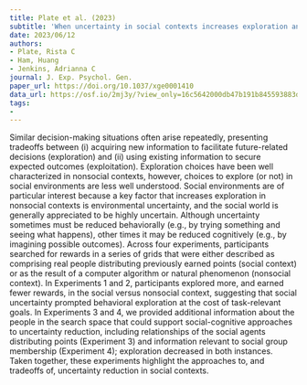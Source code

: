 ```yaml
---
title: Plate et al. (2023)
subtitle: 'When uncertainty in social contexts increases exploration and decreases obtained rewards'
date: 2023/06/12
authors:
- Plate, Rista C
- Ham, Huang
- Jenkins, Adrianna C
journal: J. Exp. Psychol. Gen.
paper_url: https://doi.org/10.1037/xge0001410
data_url: https://osf.io/2mj3y/?view_only=16c5642000db47b191b845593883d838
tags:
-
---
```


Similar decision-making situations often arise repeatedly, presenting tradeoffs between (i) acquiring new information to facilitate future-related decisions (exploration) and (ii) using existing information to secure expected outcomes (exploitation). Exploration choices have been well characterized in nonsocial contexts, however, choices to explore (or not) in social environments are less well understood. Social environments are of particular interest because a key factor that increases exploration in nonsocial contexts is environmental uncertainty, and the social world is generally appreciated to be highly uncertain. Although uncertainty sometimes must be reduced behaviorally (e.g., by trying something and seeing what happens), other times it may be reduced cognitively (e.g., by imagining possible outcomes). Across four experiments, participants searched for rewards in a series of grids that were either described as comprising real people distributing previously earned points (social context) or as the result of a computer algorithm or natural phenomenon (nonsocial context). In Experiments 1 and 2, participants explored more, and earned fewer rewards, in the social versus nonsocial context, suggesting that social uncertainty prompted behavioral exploration at the cost of task-relevant goals. In Experiments 3 and 4, we provided additional information about the people in the search space that could support social-cognitive approaches to uncertainty reduction, including relationships of the social agents distributing points (Experiment 3) and information relevant to social group membership (Experiment 4); exploration decreased in both instances. Taken together, these experiments highlight the approaches to, and tradeoffs of, uncertainty reduction in social contexts.
